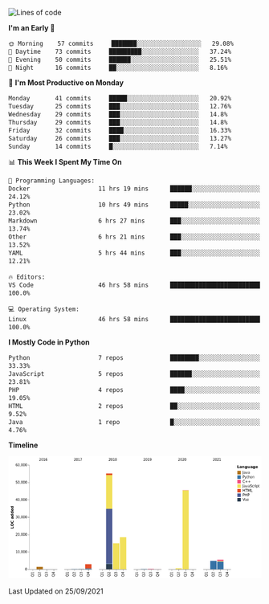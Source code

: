<!--START_SECTION:waka-->
![Lines of code](https://img.shields.io/badge/From%20Hello%20World%20I%27ve%20Written-149950%20lines%20of%20code-blue)

**I'm an Early 🐤** 

```text
🌞 Morning    57 commits     ███████░░░░░░░░░░░░░░░░░░   29.08% 
🌆 Daytime    73 commits     █████████░░░░░░░░░░░░░░░░   37.24% 
🌃 Evening    50 commits     ██████░░░░░░░░░░░░░░░░░░░   25.51% 
🌙 Night      16 commits     ██░░░░░░░░░░░░░░░░░░░░░░░   8.16%

```
📅 **I'm Most Productive on Monday** 

```text
Monday       41 commits     █████░░░░░░░░░░░░░░░░░░░░   20.92% 
Tuesday      25 commits     ███░░░░░░░░░░░░░░░░░░░░░░   12.76% 
Wednesday    29 commits     ███░░░░░░░░░░░░░░░░░░░░░░   14.8% 
Thursday     29 commits     ███░░░░░░░░░░░░░░░░░░░░░░   14.8% 
Friday       32 commits     ████░░░░░░░░░░░░░░░░░░░░░   16.33% 
Saturday     26 commits     ███░░░░░░░░░░░░░░░░░░░░░░   13.27% 
Sunday       14 commits     █░░░░░░░░░░░░░░░░░░░░░░░░   7.14%

```


📊 **This Week I Spent My Time On** 

```text
💬 Programming Languages: 
Docker                   11 hrs 19 mins      ██████░░░░░░░░░░░░░░░░░░░   24.12% 
Python                   10 hrs 49 mins      █████░░░░░░░░░░░░░░░░░░░░   23.02% 
Markdown                 6 hrs 27 mins       ███░░░░░░░░░░░░░░░░░░░░░░   13.74% 
Other                    6 hrs 21 mins       ███░░░░░░░░░░░░░░░░░░░░░░   13.52% 
YAML                     5 hrs 44 mins       ███░░░░░░░░░░░░░░░░░░░░░░   12.21%

🔥 Editors: 
VS Code                  46 hrs 58 mins      █████████████████████████   100.0%

💻 Operating System: 
Linux                    46 hrs 58 mins      █████████████████████████   100.0%

```

**I Mostly Code in Python** 

```text
Python                   7 repos             ████████░░░░░░░░░░░░░░░░░   33.33% 
JavaScript               5 repos             ██████░░░░░░░░░░░░░░░░░░░   23.81% 
PHP                      4 repos             ████░░░░░░░░░░░░░░░░░░░░░   19.05% 
HTML                     2 repos             ██░░░░░░░░░░░░░░░░░░░░░░░   9.52% 
Java                     1 repo              █░░░░░░░░░░░░░░░░░░░░░░░░   4.76%

```


**Timeline**

![Chart not found](https://raw.githubusercontent.com/telesoho/telesoho/master/charts/bar_graph.png) 


 Last Updated on 25/09/2021
<!--END_SECTION:waka-->


<!--
**telesoho/telesoho** is a ✨ _special_ ✨ repository because its `README.md` (this file) appears on your GitHub profile.

Here are some ideas to get you started:

- 🔭 I’m currently working on ...
- 🌱 I’m currently learning ...
- 👯 I’m looking to collaborate on ...
- 🤔 I’m looking for help with ...
- 💬 Ask me about ...
- 📫 How to reach me: ...
- 😄 Pronouns: ...
- ⚡ Fun fact: ...
-->
